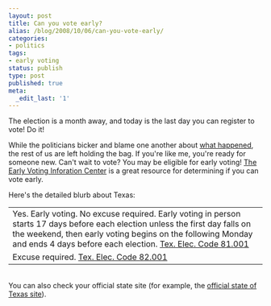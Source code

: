 ```yaml
---
layout: post
title: Can you vote early?
alias: /blog/2008/10/06/can-you-vote-early/
categories:
- politics
tags:
- early voting
status: publish
type: post
published: true
meta:
  _edit_last: '1'
---
```

The election is a month away, and today is the last day you can register to vote! Do it!

While the politicians bicker and blame one another about <a title="Analysis of what really happened" href="http://techdirt.com/articles/20080929/0426042403.shtml" target="_blank">what happened</a>, the rest of us are left holding the bag. If you're like me, you're ready for someone new. Can't wait to vote? You may be eligible for early voting! <a title="Early Voting Information Center" href="http://earlyvoting.net/states/abslaws.php" target="_blank">The Early Voting Inforation Center</a> is a great resource for determining if you can vote early.

Here's the detailed blurb about Texas:
<br>
<table id="abs_tab" border="0" width="450">
<tbody>
<tr>
<td>Yes. Early voting. No excuse required. Early voting in person starts 17 days before each election unless the first day falls on the weekend, then early voting begins on the following Monday and ends 4 days before each election. <span class="source"><a title="Tex. Elec. Code 81.001" href="http://tlo2.tlc.state.tx.us/statutes/docs/EL/content/htm/el.007.00.000081.00.htm#81.001.00">Tex. Elec. Code 81.001</a></span></td>
</tr>
<tr>
<td>Excuse required. <span class="source"><a title="Tex. Elec. Code 82.001" href="http://tlo2.tlc.state.tx.us/statutes/docs/EL/content/htm/el.007.00.000082.00.htm#82.001.00">Tex. Elec. Code 82.001</a></span></td>
</tr>
</tbody></table>
<br>
You can also check your official state site (for example, the <a title="Early voting in TX" href="http://www.sos.state.tx.us/elections/pamphlets/earlyvote.shtml" target="_blank">official state of Texas site</a>).
